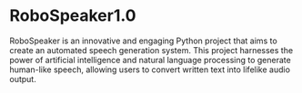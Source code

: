 # RoboSpeaker1.0
RoboSpeaker is an innovative and engaging Python project that aims to create an automated speech generation system. This project harnesses the power of artificial intelligence and natural language processing to generate human-like speech, allowing users to convert written text into lifelike audio output.
